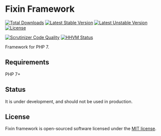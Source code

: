 # Fixin Framework

[![Total Downloads](https://poser.pugx.org/fixin/fixin/downloads)](https://packagist.org/packages/fixin/fixin) 
[![Latest Stable Version](https://poser.pugx.org/fixin/fixin/v/stable)](https://packagist.org/packages/fixin/fixin) 
[![Latest Unstable Version](https://poser.pugx.org/fixin/fixin/v/unstable)](https://packagist.org/packages/fixin/fixin)
[![License](https://poser.pugx.org/fixin/fixin/license)](https://packagist.org/packages/fixin/fixin)

[![Scrutinizer Code Quality](https://scrutinizer-ci.com/g/fixin/Fixin/badges/quality-score.png?b=master)](https://scrutinizer-ci.com/g/fixin/Fixin/?branch=master)
[![HHVM Status](http://hhvm.h4cc.de/badge/fixin/fixin.svg?style=flat)](http://hhvm.h4cc.de/package/fixin/fixin)

Framework for PHP 7.

## Requirements

PHP 7+

## Status

It is under development, and should not be used in production.

## License

Fixin framework is open-sourced software licensed under the [MIT license](http://opensource.org/licenses/MIT).
